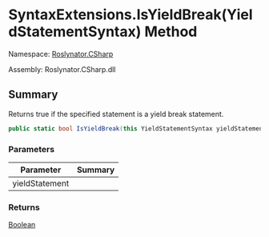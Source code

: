 # SyntaxExtensions\.IsYieldBreak\(YieldStatementSyntax\) Method

Namespace: [Roslynator.CSharp](../../README.md)

Assembly: Roslynator\.CSharp\.dll

## Summary

Returns true if the specified statement is a yield break statement\.

```csharp
public static bool IsYieldBreak(this YieldStatementSyntax yieldStatement)
```

### Parameters

| Parameter | Summary |
| --------- | ------- |
| yieldStatement | |

### Returns

[Boolean](https://docs.microsoft.com/en-us/dotnet/api/system.boolean)


